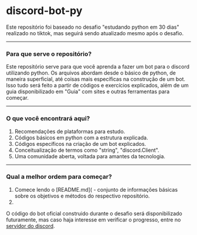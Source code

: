# discord-bot-py

Este repositório foi baseado no desafio "estudando python em 30 dias" realizado no tiktok, mas seguirá sendo atualizado mesmo após o desafio.

---
### Para que serve o repositório?

Este repositório serve para que você aprenda a fazer um bot para o discord utilizando python. Os arquivos abordam desde o básico de python, de maneira superficial, até coisas mais específicas na construção de um bot. Isso tudo será feito a partir de códigos e exercícios explicados, além de um guia disponibilizado em "Guia" com sites e outras ferramentas para começar.

---
### O que você encontrará aqui?

1. Recomendações de plataformas para estudo.
2. Códigos básicos em python com a estrutura explicada.
3. Códigos específicos na criação de um bot explicados.
4. Conceitualização de termos como "string", "discord.Client".
5. Uma comunidade aberta, voltada para amantes da tecnologia.

---
### Qual a melhor ordem para começar?

1. Comece lendo o [README.md]( - conjunto de informações  básicas sobre os objetivos e métodos do respectivo repositório.
2. 

O código do bot oficial construido durante o desafio será disponibilizado futuramente, mas caso haja interesse em verificar o progresso, entre no [servidor do discord](https://discord.gg/73Qd3VUp6B).
